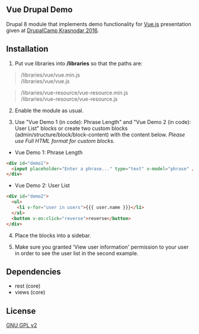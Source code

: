 Vue Drupal Demo
----
Drupal 8 module that implements demo functionality for [Vue.js](https://vuejs.org/) presentation given at [DrupalCamp Krasnodar 2016](http://2016.drupalyug.ru/program/sessions/reaktivnyy-frontend-freymvork-dlya-lyudey).

## Installation

1) Put vue libraries into **/libraries** so that the paths are:

> /libraries/vue/vue.min.js  
> /libraries/vue/vue.js  

> /libraries/vue-resource/vue-resource.min.js  
> /libraries/vue-resource/vue-resource.js  


2) Enable the module as usual.

3) Use "Vue Demo 1 (in code): Phrase Length" and "Vue Demo 2 (in code): User List" blocks or 
create two custom blocks (admin/structure/block/block-content) with the content below.
_Please use Full HTML format for custom blocks._

- Vue Demo 1: Phrase Length  

```html
<div id="demo1">
  <input placeholder="Enter a phrase..." type="text" v-model="phrase" /> {{length}}
</div>
```

- Vue Demo 2: User List  

```html
<div id="demo2">
  <ul>
    <li v-for="user in users">{{{ user.name }}}</li>
  </ul>
  <button v-on:click="reverse">reverse</button>
</div>
```

4) Place the blocks into a sidebar.

5) Make sure you granted 'View user information' permission to your user in order to see the user list in the second example.

## Dependencies

- rest (core)
- views (core)

## License

[GNU GPL v2](https://github.com/kkomelin/vue_drupal_demo/blob/master/LICENSE.txt)
